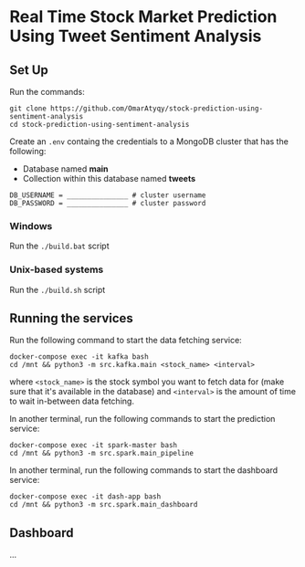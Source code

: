 # Real Time Stock Market Prediction Using Tweet Sentiment Analysis

## Set Up

Run the commands:

```
git clone https://github.com/OmarAtyqy/stock-prediction-using-sentiment-analysis
cd stock-prediction-using-sentiment-analysis
```

Create an `.env` containg the credentials to a MongoDB cluster that has the following:

- Database named **main**
- Collection within this database named **tweets**

```
DB_USERNAME = _______________ # cluster username
DB_PASSWORD = _______________ # cluster password
```

### Windows

Run the `./build.bat` script

### Unix-based systems

Run the `./build.sh` script

## Running the services

Run the following command to start the data fetching service:

```
docker-compose exec -it kafka bash
cd /mnt && python3 -m src.kafka.main <stock_name> <interval>
```

where `<stock_name>` is the stock symbol you want to fetch data for (make sure that it's available in the database) and `<interval>` is the amount of time to wait in-between data fetching.

In another terminal, run the following commands to start the prediction service:

```
docker-compose exec -it spark-master bash
cd /mnt && python3 -m src.spark.main_pipeline
```

In another terminal, run the following commands to start the dashboard service:

```
docker-compose exec -it dash-app bash
cd /mnt && python3 -m src.spark.main_dashboard
```

## Dashboard

...
